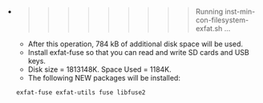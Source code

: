 * >>>>>>>>> Running inst-min-con-filesystem-exfat.sh ...
  * After this operation, 784 kB of additional disk space will be used.
  * Install exfat-fuse so that you can read and write SD cards and USB keys.
  * Disk size = 1813148K. Space Used = 1184K.
  * The following NEW packages will be installed:
  ```bash
  exfat-fuse exfat-utils fuse libfuse2
  ```
